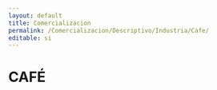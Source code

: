 ```yaml
---
layout: default
title: Comercializacion
permalink: /Comercializacion/Descriptivo/Industria/Cafe/
editable: si
---
```


# CAFÉ

